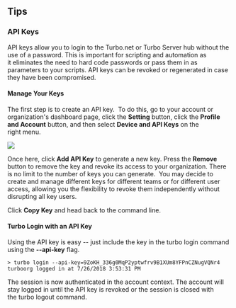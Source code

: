## Tips

### API Keys

API keys allow you to login to the Turbo.net or Turbo Server hub without the use of a password. This is important for scripting and automation as it eliminates the need to hard code passwords or pass them in as parameters to your scripts. API keys can be revoked or regenerated in case they have been compromised.

#### Manage Your Keys

The first step is to create an API key.  To do this, go to your account or organization's dashboard page, click the **Setting** button, click the **Profile and Account** button, and then select **Device and API Keys** on the right menu.

![](/docs/deploying/to_citrix/apikey1.png)

Once here, click **Add API Key** to generate a new key. Press the **Remove** button to remove the key and revoke its access to your organization. There is no limit to the number of keys you can generate.  You may decide to create and manage different keys for different teams or for different user access, allowing you the flexibility to revoke them independently without disrupting all key users.

Click **Copy Key** and head back to the command line.

#### Turbo Login with an API Key

Using the API key is easy -- just include the key in the turbo login command using the **--api-key** flag.

```
> turbo login --api-key=9ZoKH_336g0MqP2yptwfrv9B1XUm8YFPnCZNugVQNr4
turboorg logged in at 7/26/2018 3:53:31 PM
```

The session is now authenticated in the account context. The account will stay logged in until the API key is revoked or the session is closed with the turbo logout command.
